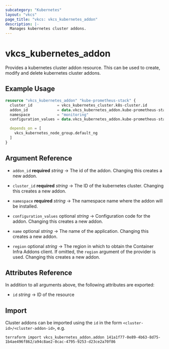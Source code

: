 ```yaml
---
subcategory: "Kubernetes"
layout: "vkcs"
page_title: "vkcs: vkcs_kubernetes_addon"
description: |-
  Manages kubernetes cluster addons.
---
```


# vkcs_kubernetes_addon

Provides a kubernetes cluster addon resource. This can be used to create, modify and delete kubernetes cluster addons.

## Example Usage
```terraform
resource "vkcs_kubernetes_addon" "kube-prometheus-stack" {
  cluster_id           = vkcs_kubernetes_cluster.k8s-cluster.id
  addon_id             = data.vkcs_kubernetes_addon.kube-prometheus-stack.id
  namespace            = "monitoring"
  configuration_values = data.vkcs_kubernetes_addon.kube-prometheus-stack.configuration_values

  depends_on = [
    vkcs_kubernetes_node_group.default_ng
  ]
}
```

## Argument Reference
- `addon_id` **required** *string* &rarr;  The id of the addon. Changing this creates a new addon.

- `cluster_id` **required** *string* &rarr;  The ID of the kubernetes cluster. Changing this creates a new addon.

- `namespace` **required** *string* &rarr;  The namespace name where the addon will be installed.

- `configuration_values` optional *string* &rarr;  Configuration code for the addon. Changing this creates a new addon.

- `name` optional *string* &rarr;  The name of the application. Changing this creates a new addon.

- `region` optional *string* &rarr;  The region in which to obtain the Container Infra Addons client. If omitted, the `region` argument of the provider is used. Changing this creates a new addon.


## Attributes Reference
In addition to all arguments above, the following attributes are exported:
- `id` *string* &rarr;  ID of the resource



## Import

Cluster addons can be imported using the `id` in the form `<cluster-id>/<cluster-addon-id>`, e.g.

```shell
terraform import vkcs_kubernetes_addon.addon 141a1f77-0e89-4b63-8d75-1b4ae496f862/a94c8ae2-0cac-4795-9253-d23ce2a70f86
```
